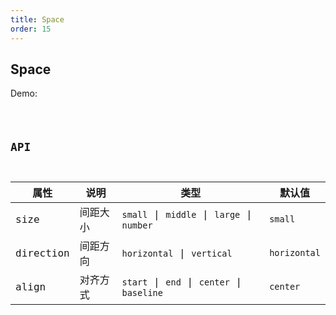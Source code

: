 ```yaml
---
title: Space
order: 15
---
```


## Space

Demo:

<code src="./space/index.tsx" />

## API

| 属性      | 说明     | 类型                                       | 默认值       |
| --------- | -------- | ------------------------------------------ | ------------ |
| size      | 间距大小 | `small` \| `middle` \| `large` \| `number` | `small`      |
| direction | 间距方向 | `horizontal` \| `vertical`                 | `horizontal` |
| align     | 对齐方式 | `start` \| `end` \| `center` \| `baseline` | `center`     |
